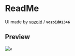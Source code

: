 # ReadMe
UI made by [vozoid](https://v3rmillion.net/member.php?action=profile&uid=485232) / **`vozoid#1346`**

## Preview
![a](https://cdn.discordapp.com/attachments/903338097775898644/1081337410325061672/image.png)
